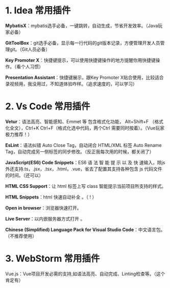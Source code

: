 # 1. Idea 常用插件

**MybatisX**：mybatis选手必备，一键跳转，自动生成，节省开发效率。（Java玩家必备）

**GitToolBox**：git选手必备，显示每一行代码的git版本记录，方便管理开发人员管理git。（Git人员必备）

**Key Promoter X**：快捷键提示，可以使用快捷键操作的地方提醒你用快捷键操作。（看个人习惯）

**Presentation Assistant**：快捷键展示，跟Key Promoter X贴合使用，比较适合录视频用，我没用过，不知道体验咋样。（追求速度的，可以学习）

# 2. Vs Code 常用插件

**Vetur**：语法高亮、智能感知、Emmet 等 包含格式化功能， Alt+Shift+F （格式化全文），Ctrl+K Ctrl+F（格式化选中代码，两个Ctrl 需要同时按着）。（Vue玩家极力推荐！）

**EsLint**：语法纠错 Auto Close Tag，自动闭合 HTML/XML 标签 Auto Rename Tag，自动完成另一侧标签的同步修改。（反正我每次用的时候，都关闭了）

**JavaScript(ES6) Code Snippets**：ES6 语 法 智 能 提 示 以 及 快 速输入，除js 外还支持.ts，.jsx，.tsx，.html，.vue，省去了配置其支持各种包含 js 代码文件的时间。（还可以）

**HTML CSS Support**：让 html 标签上写 class 智能提示当前项目所支持的样式。

**HTML Snippets**：html 快速自动补全 。（ ! ）

**Open in browser**：浏览器快速打开。

**Live Server**：以内嵌服务器方式打开 。

**Chinese (Simplified) Language Pack for Visual Studio Code**：中文语言包。（不推荐使用）

# 3. WebStorm 常用插件

Vue.js：Vue项目开发必需的支持,如语法高亮、自动完成、Linting检查等。（这个肯定有）

